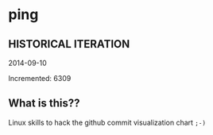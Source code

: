 # ping

## HISTORICAL ITERATION
2014-09-10

Incremented: 6309

## What is this?? 
Linux skills to hack the github commit visualization chart `;-)`
